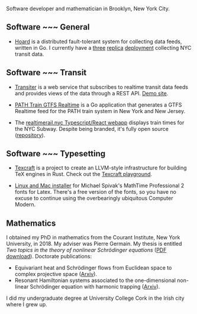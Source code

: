 Software developer and mathematician in Brooklyn, New York City.

## Software ~~~ General

- [Hoard](https://github.com/jamespfennell/hoard)
  is a distributed fault-tolerant system for collecting data feeds, 
  written in Go. 
  I currently have a 
  [three](https://hoard1.transitdata.nyc) 
  [replica](https://hoard2.transitdata.nyc) 
  [deployment](https://hoard3.transitdata.nyc) 
  collecting NYC transit data.

## Software ~~~ Transit

- [Transiter](https://github.com/jamespfennell/transiter) is a web service that subscribes to realtime transit data 
  feeds and provides views of the data through a REST API. 
  [Demo site](https://demo.transiter.dev).
  
- [PATH Train GTFS Realtime](https://github.com/jamespfennell/path-train-gtfs-realtime)
  is a Go application that
  generates a GTFS Realtime feed for the PATH train system in
  New York and New Jersey.

- The [realtimerail.nyc Typescript/React webapp](https://www.realtimerail.nyc)
  displays train times for the NYC Subway. 
  Despite being branded, it's fully open source 
  ([repository](https://github.com/jamespfennell/realtimerail.nyc-react)).


## Software ~~~ Typesetting

- [Texcraft](https://github.com/jamespfennell/texcraft)
  is a project to create an LLVM-style infrastructure for building TeX engines in Rust.
  Check out the [Texcraft playground](https://play.texcraft.dev).

- [Linux and Mac installer](https://github.com/jamespfennell/mathtime-installer)
  for Michael Spivak's MathTime Professional 2 fonts for Latex. There's a free version of the fonts, so you have no excuse to continue using the overbearingly ubiquitous Computer Modern.

## Mathematics

I obtained my PhD in mathematics from the Courant Institute, 
New York University, in 2018.
My adviser was Pierre Germain. 
My thesis is entitled 
_Two topics in the theory of nonlinear Schrödinger equations_
([PDF download](/JamesFennell-PhDThesis.pdf)).
Doctorate publications:

- Equivariant heat and Schrödinger flows from
  Euclidean space to complex projective space 
  ([Arxiv](https://arxiv.org/abs/1804.08188)).
- Resonant Hamiltonian systems associated to the 
  one-dimensional non-linear Schrödinger equation with harmonic trapping 
  ([Arxiv](https://arxiv.org/abs/1804.08190)).

I did my undergraduate degree at University College Cork
  in the Irish city where I grew up.